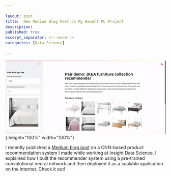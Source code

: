 ```yaml
---

layout: post
title:  New Medium Blog Post on My Recent ML Project
description: 
published: true
excerpt_separator: <!--more-->
categories: [Data-Science]

---
```


![pair-app](/static/gifs/pair-demo-final.gif "the Pair web application I built for the project"){:height="100%" width="100%"}


I recently published a [Medium blog post](https://blog.insightdatascience.com/building-a-scalable-online-product-recommender-with-keras-docker-gcp-and-gke-52a5ab2c7688 "post") on a CNN-based product recommendation system I made while working at Insight Data Science. I explained how I built the recommender system using a pre-trained convolutional neural network and then deployed it as a scalable application on the internet. Check it out!

<!--more--> 
